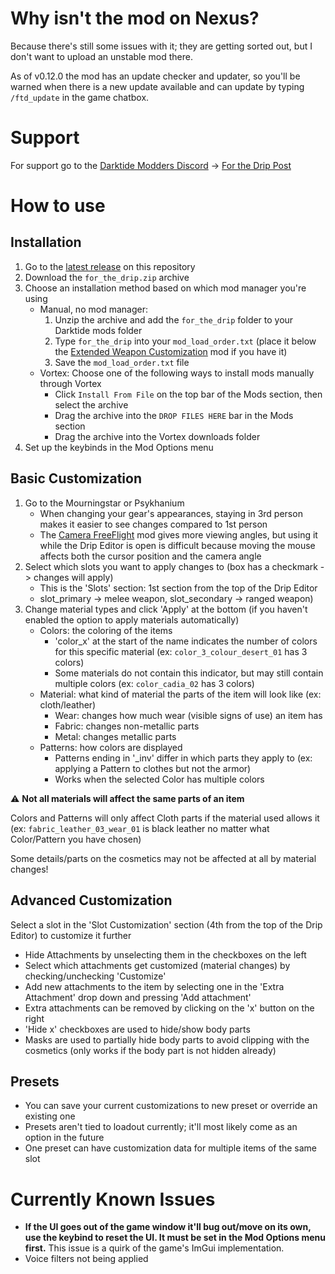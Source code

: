# Why isn't the mod on Nexus?
Because there's still some issues with it; they are getting sorted out, but I don't want to upload an unstable mod there.

As of v0.12.0 the mod has an update checker and updater, so you'll be warned when there is a new update available and can update by typing `/ftd_update` in the game chatbox.


# Support
For support go to the [Darktide Modders Discord](https://discord.gg/rKYWtaDx4D) -> [For the Drip Post](https://discord.com/channels/1048312349867646996/1048318548180738118/1163114688540848169)



# How to use

## Installation
1. Go to the [latest release](https://github.com/Adspartan/For_the_Drip/releases/latest) on this repository
2. Download the `for_the_drip.zip` archive
3. Choose an installation method based on which mod manager you're using
    - Manual, no mod manager:
         1. Unzip the archive and add the `for_the_drip` folder to your Darktide mods folder
         2. Type `for_the_drip` into your `mod_load_order.txt` (place it below the [Extended Weapon Customization](https://www.nexusmods.com/warhammer40kdarktide/mods/277/) mod if you have it)
         3. Save the `mod_load_order.txt` file
    - Vortex: Choose one of the following ways to install mods manually through Vortex
        - Click `Install From File` on the top bar of the Mods section, then select the archive
        - Drag the archive into the `DROP FILES HERE` bar in the Mods section
        - Drag the archive into the Vortex downloads folder
4. Set up the keybinds in the Mod Options menu
## Basic Customization
1. Go to the Mourningstar or Psykhanium
    - When changing your gear's appearances, staying in 3rd person makes it easier to see changes compared to 1st person
    - The [Camera FreeFlight](https://www.nexusmods.com/warhammer40kdarktide/mods/32) mod gives more viewing angles, but using it while the Drip Editor is open is difficult because moving the mouse affects both the cursor position and the camera angle
2. Select which slots you want to apply changes to (box has a checkmark -> changes will apply)
    - This is the 'Slots' section: 1st section from the top of the Drip Editor
    - slot_primary -> melee weapon, slot_secondary -> ranged weapon)
3. Change material types and click 'Apply' at the bottom (if you haven't enabled the option to apply materials automatically)
      - Colors: the coloring of the items 
        - 'color_x' at the start of the name indicates the number of colors for this specific material (ex: `color_3_colour_desert_01` has 3 colors)
        - Some materials do not contain this indicator, but may still contain multiple colors (ex: `color_cadia_02` has 3 colors)
      - Material: what kind of material the parts of the item will look like (ex: cloth/leather)
        - Wear: changes how much wear (visible signs of use) an item has
        - Fabric: changes non-metallic parts
        - Metal: changes metallic parts
      - Patterns: how colors are displayed
        - Patterns ending in '_inv' differ in which parts they apply to (ex: applying a Pattern to clothes but not the armor)
        - Works when the selected Color has multiple colors
 
:warning: **Not all materials will affect the same parts of an item**

Colors and Patterns will only affect Cloth parts if the material used allows it (ex: `fabric_leather_03_wear_01` is black leather no matter what Color/Pattern you have chosen)

Some details/parts on the cosmetics may not be affected at all by material changes!
  

## Advanced Customization

Select a slot in the 'Slot Customization' section (4th from the top of the Drip Editor) to customize it further
- Hide Attachments by unselecting them in the checkboxes on the left
- Select which attachments get customized (material changes) by checking/unchecking 'Customize'
- Add new attachments to the item by selecting one in the 'Extra Attachment' drop down and pressing 'Add attachment'
- Extra attachments can be removed by clicking on the 'x' button on the right
- 'Hide x' checkboxes are used to hide/show body parts
- Masks are used to partially hide body parts to avoid clipping with the cosmetics (only works if the body part is not hidden already)


## Presets
- You can save your current customizations to new preset or override an existing one
- Presets aren't tied to loadout currently; it'll most likely come as an option in the future
- One preset can have customization data for multiple items of the same slot



# Currently Known Issues
- **If the UI goes out of the game window it'll bug out/move on its own, use the keybind to reset the UI. It must be set in the Mod Options menu first.** This issue is a quirk of the game's ImGui implementation.
- Voice filters not being applied
  
